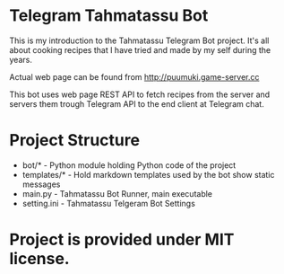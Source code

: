 # Telegram Tahmatassu Bot

This is my introduction to the Tahmatassu Telegram Bot project. It's all about cooking recipes that I have tried and made by my self during the years.

Actual web page can be found from http://puumuki.game-server.cc

This bot uses web page REST API to fetch recipes from the server and 
servers them trough Telegram API to the end client at Telegram chat.

# Project Structure

 * bot/* - Python module holding Python code of the project
 * templates/* - Hold markdown templates used by the bot show static messages
 * main.py - Tahmatassu Bot Runner, main executable
 * setting.ini - Tahmatassu Telgeram Bot Settings

 # Project is provided under MIT license.

